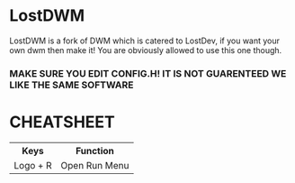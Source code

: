<html>
<h1>LostDWM</h1>
<p>LostDWM is a fork of DWM which is catered to LostDev, if you want your own dwm then make it! You are obviously allowed to use this one though.</p>
<h3><b>MAKE SURE YOU EDIT CONFIG.H! IT IS NOT GUARENTEED WE LIKE THE SAME SOFTWARE</b></h3> 
<h1>CHEATSHEET</h1>
<table>
<tr>
<th>Keys</th>
<th>Function</th>
</tr>
<tr>
<td>Logo + R</td>
<td>Open Run Menu</td>
</tr>
</table>
</html>